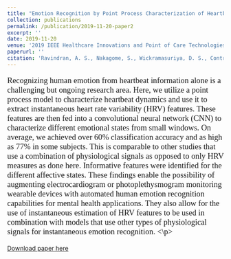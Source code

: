 ```yaml
---
title: "Emotion Recognition by Point Process Characterization of Heartbeat Dynamics"
collection: publications
permalink: /publication/2019-11-20-paper2
excerpt: ''
date: 2019-11-20
venue: '2019 IEEE Healthcare Innovations and Point of Care Technologies, (HI-POCT)'
paperurl: ''
citation: 'Ravindran, A. S., Nakagome, S., Wickramasuriya, D. S., Contreras-Vidal, J. L., & Faghih, R. T. (2019, November). Emotion recognition by point process characterization of heartbeat dynamics. In 2019 IEEE Healthcare Innovations and Point of Care Technologies,(HI-POCT) (pp. 13-16). IEEE.'
---
```


<p style="font-family: Garamond; font-size:14pt; font-style:normal">
Recognizing human emotion from heartbeat information alone is a challenging but ongoing research area. Here, we utilize a point process model to characterize heartbeat dynamics
and use it to extract instantaneous heart rate variability (HRV) features. These features are then fed into a convolutional neural network (CNN) to characterize different emotional states from small windows. On average, we achieved over 60% classification accuracy and as high as 77% in some subjects. This is comparable to other studies that use a combination of physiological signals as opposed to only HRV measures as done here. Informative features were identified for the different affective states. These findings enable the possibility of augmenting electrocardiogram or photoplethysmogram monitoring wearable devices with automated human emotion recognition capabilities for mental health applications. They also allow for the use of instantaneous estimation of HRV features to be used in combination with models that use other types of physiological signals for instantaneous emotion recognition.
<\p>

[Download paper here](/files/Paper2.pdf)


